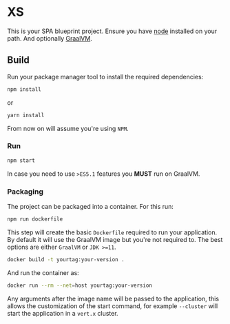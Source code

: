 # XS

This is your SPA blueprint project. Ensure you have [node](https://www.nodejs.org) installed
on your path. And optionally [GraalVM](https://www.graalvm.org).

## Build

Run your package manager tool to install the required dependencies:

```sh
npm install
```

or

```sh
yarn install
```

From now on will assume you're using `NPM`.

### Run

```sh
npm start
```

In case you need to use `>ES5.1` features you **MUST** run on GraalVM.

### Packaging

The project can be packaged into a container. For this run:

```sh
npm run dockerfile
```

This step will create the basic `Dockerfile` required to run your application. By default it will use the GraalVM image
but you're not required to. The best options are either `GraalVM` or `JDK >=11`.


```sh
docker build -t yourtag:your-version .
```

And run the container as:

```sh
docker run --rm --net=host yourtag:your-version
```

Any arguments after the image name will be passed to the application, this allows the customization of the start command, for example `--cluster` will start the application in a `vert.x` cluster.
